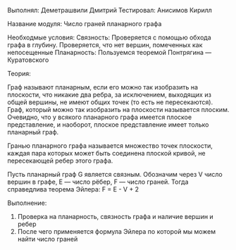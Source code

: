Выполнял: Деметрашвили Дмитрий
Тестировал: Анисимов Кирилл

Название модуля: Число граней планарного графа

Необходмые условия:
    Связность: Проверяется с помощью обхода графа в глубину. Проверяется, что нет вершин, помеченных как непосещенные
    Планарность: Пользуемся теоремой Понтрягина — Куратовского

Теория:

Граф называют планарным, если его можно так изобразить на плоскости, что никакие два ребра, за исключением, выходящих из общей вершины, не имеют общих точек (то есть не пересекаются). Граф, который можно так изобразить на плоскости называется плоским. Очевидно, что у всякого планарного графа имеется плоское представление, и наоборот, плоское представление имеет только планарный граф.

Гранью планарного графа называется множество точек плоскости, каждая пара которых может быть соединена плоской кривой, не пересекающей ребер этого графа.

Пусть планарный граф G является связным. Обозначим через V число вершин в графе, E — число рёбер, F — число граней. Тогда справедлива теорема Эйлера:
F = E - V + 2

Выполнение:
1. Проверка на планарность, связность графа и наличие вершин и ребер
2. После чего применяется формула Эйлера по которой мы можем найти число граней
